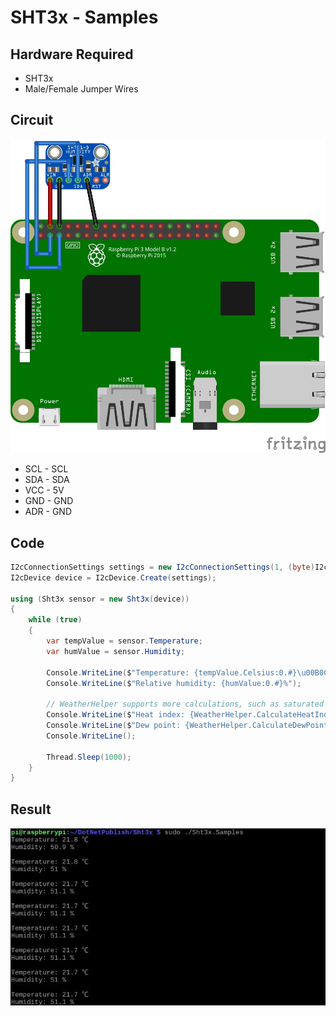 # SHT3x - Samples

## Hardware Required
* SHT3x
* Male/Female Jumper Wires

## Circuit
![](SHT3x_circuit_bb.jpg)

* SCL - SCL
* SDA - SDA
* VCC - 5V
* GND - GND
* ADR - GND

## Code
```C#
I2cConnectionSettings settings = new I2cConnectionSettings(1, (byte)I2cAddress.AddrLow);
I2cDevice device = I2cDevice.Create(settings);

using (Sht3x sensor = new Sht3x(device))
{
    while (true)
    {
        var tempValue = sensor.Temperature;
        var humValue = sensor.Humidity;

        Console.WriteLine($"Temperature: {tempValue.Celsius:0.#}\u00B0C");
        Console.WriteLine($"Relative humidity: {humValue:0.#}%");

        // WeatherHelper supports more calculations, such as saturated vapor pressure, actual vapor pressure and absolute humidity.
        Console.WriteLine($"Heat index: {WeatherHelper.CalculateHeatIndex(tempValue, humValue).Celsius:0.#}\u00B0C");
        Console.WriteLine($"Dew point: {WeatherHelper.CalculateDewPoint(tempValue, humValue).Celsius:0.#}\u00B0C");
        Console.WriteLine();

        Thread.Sleep(1000);
    }
}
```

## Result
![](RunningResult.jpg)

